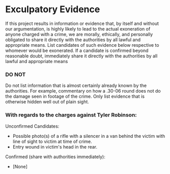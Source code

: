 # Exculpatory Evidence
If this project results in information or evidence that, by itself and without our argumentation, is highly likely to lead to the actual exoneration of anyone charged with a crime, we are morally, ethically, and personally obligated to share it directly with the authorities by all lawful and appropriate means. List candidates of such evidence below respective to whomever would be exonerated. If a candidate is confirmed beyond reasonable doubt, immediately share it directly with the authorities by all lawful and appropriate means


### DO NOT
Do not list information that is almost certainly already known by the authorities. For example, commentary on how a .30-06 round does not do the damage seen in footage of the crime. Only list evidence that is otherwise hidden well out of plain sight.


### With regards to the charges against Tyler Robinson:
Unconfirmed Candidates:
- Possible photo(s) of a rifle with a silencer in a van behind the victim with line of sight to victim at time of crime.
- Entry wound in victim's head in the rear.


Confirmed (share with authorities immediately): 
- [None]